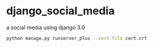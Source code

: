 # django_social_media

a social media using django 3.0

```bash
python manage.py runserver_plus --cert-file cert.crt
```
